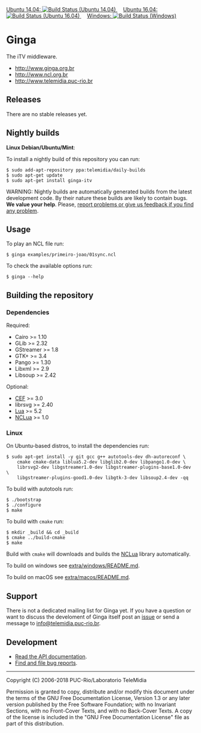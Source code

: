 <div style="width:100%">
<a href="https://semaphoreci.com/telemidia/ginga">
  Ubuntu 14.04:
   <img
    src="https://semaphoreci.com/api/v1/projects/067d8fed-5ecc-4408-b10a-20e615756bf2/1327970/shields_badge.svg"
    alt="Build Status (Ubuntu 14.04)"
    title="Build Status (Ubuntu 14.04)">
</a>
&nbsp;&nbsp;&nbsp;
<a href="https://travis-ci.org/TeleMidia/ginga/builds">
  Ubuntu 16.04:
   <img
    src="https://travis-ci.org/TeleMidia/ginga.svg?branch=master"
    alt="Build Status (Ubuntu 16.04)"
    title="Build Status (Ubuntu 16.04)">
</a>
&nbsp;&nbsp;&nbsp;
<a href="https://ci.appveyor.com/project/robertogerson/ginga">
  Windows:
   <img
    src="https://ci.appveyor.com/api/projects/status/1j9m853yd87o4691?svg=true"
    alt="Build Status (Windows)" title="Build Status (Windows)">
</a>
</div>

# Ginga

The iTV middleware.

  * http://www.ginga.org.br
  * http://www.ncl.org.br
  * http://www.telemidia.puc-rio.br

## Releases

There are no stable releases yet.

## Nightly builds

**Linux Debian/Ubuntu/Mint**:

To install a nightly build of this repository you can run:

    $ sudo add-apt-repository ppa:telemidia/daily-builds
    $ sudo apt-get update
    $ sudo apt-get install ginga-itv

WARNING:  Nightly builds are automatically generated builds from the latest
development code.  By their nature these builds are likely to contain bugs.
**We value your help**.  Please, [report problems or give us feedback if you
find any problem](https://github.com/telemidia/ginga/issues).

<!--
**Windows**

TODO.

**macOS**

TODO.
-->

## Usage

To play an NCL file run:

    $ ginga examples/primeiro-joao/01sync.ncl

To check the available options run:

    $ ginga --help

## Building the repository

### Dependencies

Required:

  * Cairo >= 1.10
  * GLib >= 2.32
  * GStreamer >= 1.8
  * GTK+ >= 3.4
  * Pango >= 1.30
  * Libxml >= 2.9
  * Libsoup >= 2.42

Optional:

  * <a href="https://bitbucket.org/chromiumembedded/cef">CEF</a> >= 3.0
  * librsvg >= 2.40
  * <a href="https://www.lua.org">Lua</a> >= 5.2
  * <a href="https://github.com/TeleMidia/nclua">NCLua</a> >= 1.0

### Linux

On Ubuntu-based distros, to install the dependencies run:

    $ sudo apt-get install -y git gcc g++ autotools-dev dh-autoreconf \
        cmake cmake-data liblua5.2-dev libglib2.0-dev libpango1.0-dev \
        librsvg2-dev libgstreamer1.0-dev libgstreamer-plugins-base1.0-dev \
        libgstreamer-plugins-good1.0-dev libgtk-3-dev libsoup2.4-dev -qq

To build with autotools run:

    $ ./bootstrap
    $ ./configure
    $ make

To build with `cmake` run:

    $ mkdir _build && cd _build
    $ cmake ../build-cmake
    $ make

Build with `cmake` will downloads and builds the <a
href="https://github.com/TeleMidia/nclua">NCLua</a> library automatically.

To build on windows see [extra/windows/README.md](extra/windows/README.md).

To build on macOS see [extra/macos/README.md](extra/macos/README.md).

## Support

There is not a dedicated mailing list for Ginga yet.  If you have a question
or want to discuss the develoment of Ginga itself post an
[issue](https://github.com/telemidia/ginga/issues) or send a message to
info@telemidia.puc-rio.br.

## Development

  * <a href="http://www.telemidia.puc-rio.br/~gflima/misc/ginga">
    Read the API documentation</a>.

  * <a href="https://github.com/TeleMidia/ginga/issues">
    Find and file bug reports</a>.

---
Copyright (C) 2006-2018 PUC-Rio/Laboratorio TeleMidia

Permission is granted to copy, distribute and/or modify this document under
the terms of the GNU Free Documentation License, Version 1.3 or any later
version published by the Free Software Foundation; with no Invariant
Sections, with no Front-Cover Texts, and with no Back-Cover Texts. A copy of
the license is included in the "GNU Free Documentation License" file as part
of this distribution.
